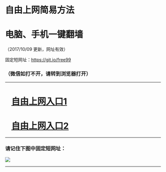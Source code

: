 ﻿# 自由上网简易方法

# 电脑、手机一键翻墙

（2017/10/09 更新，网址有效）

固定短网址：https://git.io/free99

### （微信如打不开，请转到浏览器打开）


***





# &nbsp;&nbsp; <a href="http://ft2264213039.fwq-tz-1001.info/fwqtz01.html?t=10090013132 " target="_blank">自由上网入口1</a>
# &nbsp;&nbsp; <a href="http://ft2177923453.fwq-tz-1002.info/fwqtz02.html?t=100900122313 " target="_blank">自由上网入口2</a>
***

### 请记住下图中固定短网址：

<img src="https://s3-us-west-2.amazonaws.com/fwq-1001/yjfq-20170905okok.png" /> 


***

